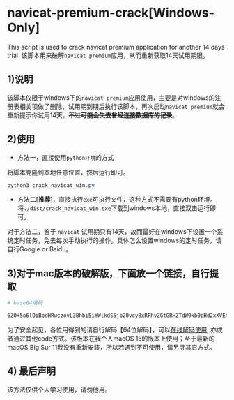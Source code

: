 # navicat-premium-crack[Windows-Only]

This script is used to crack navicat premium application for another 14 days trial.
该脚本用来破解`navicat premium`应用，从而重新获取14天试用期限。

## 1)说明

该脚本仅限于windows下的`navicat premium`应用使用，主要是对windows的注册表相关项做了删除，试用期到期后执行该脚本，再次启动`navicat premium`就会重新提示你试用14天，~~不过**可能会失去曾经连接数据库的记录**~~。

## 2)使用

* 方法一，直接使用`python环境`的方式

将脚本克隆到本地任意位置，然后运行即可。

```powershell
python3 crack_navicat_win.py
```

* 方法二[**推荐**]，直接执行`exe`可执行文件，这种方式不需要有python环境。将`./dist/crack_navicat_win.exe`下载到windows本地，直接双击运行即可。

对于方法二，鉴于 `navicat` 试用期只有14天，故而最好在windows下设置一个系统定时任务，免去每次手动执行的操作。具体怎么设置windows的定时任务，请自行Google or Baidu。

## 3)对于mac版本的破解版，下面放一个链接，自行提取

```bash
# base64编码

6ZO+5o6lOiBodHRwczovL3Bhbi5iYWlkdS5jb20vcy8xRFhvZGtGRHZTdW9kb0pHd2xXVEtNdyAg5a+G56CBOiAwdGY1
```

为了安全起见，各位用得到的请自行解码【64位解码】，可以[在线解码使用](https://base64.us/), 亦或者通过其他code方式。该版本在我个人macOS 15的版本上使用；至于最新的macOS Big Sur 11我没有重新安装，所以若遇到不可使用，请另寻其它方式。

## 4) 最后声明

该方法仅供个人学习使用，请勿他用。
